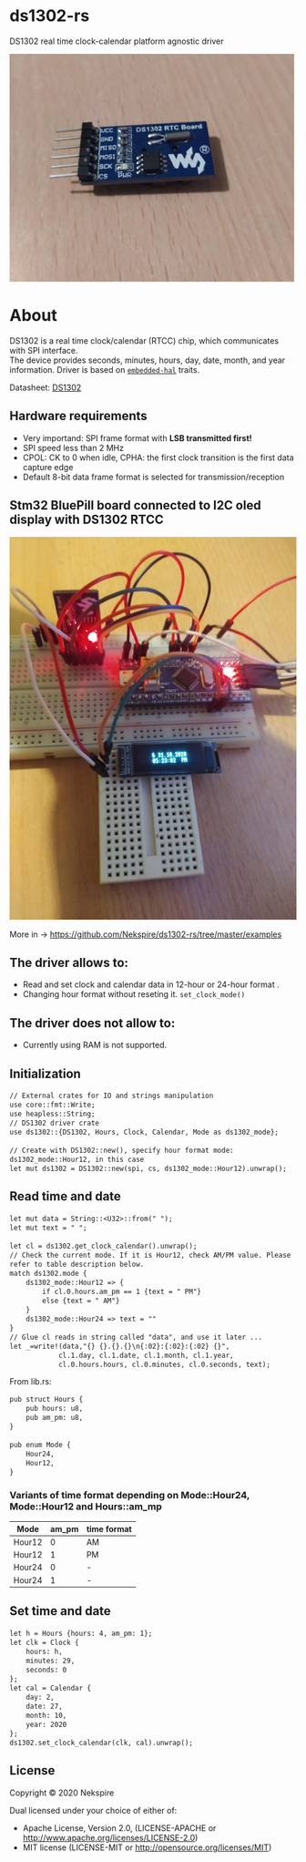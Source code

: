 # ds1302-rs
 DS1302 real time clock-calendar platform agnostic driver 

![](images/ds1302_board.jpg)

 # About
 
 DS1302 is a real time clock/calendar (RTCC) chip, which communicates with SPI interface.  
 The device provides seconds, minutes, hours, day, date, month, and year information.
 Driver is based on [`embedded-hal`] traits.
 
 [`embedded-hal`]: https://github.com/rust-embedded/embedded-hal
 
 Datasheet: [DS1302](https://datasheets.maximintegrated.com/en/ds/DS1302.pdf)
 
 ## Hardware requirements
 - Very importand: SPI frame format with **LSB transmitted first!**
 - SPI speed less than 2 MHz
 - CPOL: CK to 0 when idle, CPHA: the first clock transition is the first data capture edge
 - Default 8-bit data frame format is selected for transmission/reception
 
 ## Stm32 BluePill board connected to I2C oled display with DS1302 RTCC 
 
 ![](images/ds1302_bluepill_oled.jpg)
 
 More in -> https://github.com/Nekspire/ds1302-rs/tree/master/examples
 
 ## The driver allows to:
 
 - Read and set clock and calendar data in 12-hour or 24-hour format .
 - Changing hour format without reseting it. `set_clock_mode()`
 
 ## The driver does not allow to:
 
 - Currently using RAM is not supported.
 
 ## Initialization
 
 ```
 // External crates for IO and strings manipulation 
 use core::fmt::Write;
 use heapless::String;
 // DS1302 driver crate
 use ds1302::{DS1302, Hours, Clock, Calendar, Mode as ds1302_mode};
 
 // Create with DS1302::new(), specify hour format mode: ds1302_mode::Hour12, in this case
 let mut ds1302 = DS1302::new(spi, cs, ds1302_mode::Hour12).unwrap();
 
 ```
  ## Read time and date
 ```
 let mut data = String::<U32>::from(" ");
 let mut text = " ";

 let cl = ds1302.get_clock_calendar().unwrap();
 // Check the current mode. If it is Hour12, check AM/PM value. Please refer to table description below.
 match ds1302.mode {
     ds1302_mode::Hour12 => {
         if cl.0.hours.am_pm == 1 {text = " PM"}
         else {text = " AM"}
     }
     ds1302_mode::Hour24 => text = ""
 }
 // Glue cl reads in string called "data", and use it later ...
 let _=write!(data,"{} {}.{}.{}\n{:02}:{:02}:{:02} {}",
             cl.1.day, cl.1.date, cl.1.month, cl.1.year,
             cl.0.hours.hours, cl.0.minutes, cl.0.seconds, text);
 ```
 
 
 From lib.rs:
 ```
 pub struct Hours {
     pub hours: u8,
     pub am_pm: u8,
 } 
 
 pub enum Mode {
     Hour24,
     Hour12,
 }
 ```
 ### Variants of time format depending on Mode::Hour24, Mode::Hour12 and Hours::am_mp
 
 Mode | am_pm | time format
 --- | --- | ---
 Hour12 | 0 | AM
 Hour12 | 1 | PM
 Hour24 | 0 | -
 Hour24 | 1 | -
 
 
 ## Set time and date
 
 ```
 let h = Hours {hours: 4, am_pm: 1};
 let clk = Clock {
     hours: h,
     minutes: 29,
     seconds: 0
 };
 let cal = Calendar {
     day: 2,
     date: 27,
     month: 10,
     year: 2020
 };
 ds1302.set_clock_calendar(clk, cal).unwrap();
 
 ```
 ## License

Copyright © 2020 Nekspire

Dual licensed under your choice of either of:

- Apache License, Version 2.0, (LICENSE-APACHE or http://www.apache.org/licenses/LICENSE-2.0)
- MIT license (LICENSE-MIT or http://opensource.org/licenses/MIT)
